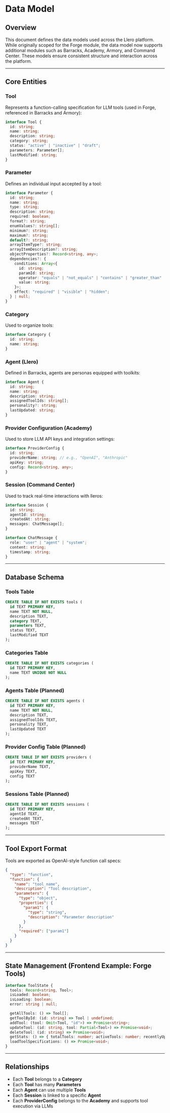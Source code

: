 # Data Model

## Overview

This document defines the data models used across the Llero platform. While originally scoped for the Forge module, the data model now supports additional modules such as Barracks, Academy, Armory, and Command Center. These models ensure consistent structure and interaction across the platform.

---

## Core Entities

### Tool

Represents a function-calling specification for LLM tools (used in Forge, referenced in Barracks and Armory):

```ts
interface Tool {
  id: string;
  name: string;
  description: string;
  category: string;
  status: "active" | "inactive" | "draft";
  parameters: Parameter[];
  lastModified: string;
}
```

### Parameter

Defines an individual input accepted by a tool:

```ts
interface Parameter {
  id: string;
  name: string;
  type: string;
  description: string;
  required: boolean;
  format?: string;
  enumValues?: string[];
  minimum?: string;
  maximum?: string;
  default?: string;
  arrayItemType?: string;
  arrayItemDescription?: string;
  objectProperties?: Record<string, any>;
  dependencies?: {
    conditions: Array<{
      id: string;
      paramId: string;
      operator: "equals" | "not_equals" | "contains" | "greater_than" | "less_than";
      value: string;
    }>;
    effect: "required" | "visible" | "hidden";
  } | null;
}
```

### Category

Used to organize tools:

```ts
interface Category {
  id: string;
  name: string;
}
```

### Agent (Llero)

Defined in Barracks, agents are personas equipped with toolkits:

```ts
interface Agent {
  id: string;
  name: string;
  description: string;
  assignedToolIds: string[];
  personality?: string;
  lastUpdated: string;
}
```

### Provider Configuration (Academy)

Used to store LLM API keys and integration settings:

```ts
interface ProviderConfig {
  id: string;
  providerName: string; // e.g., "OpenAI", "Anthropic"
  apiKey: string;
  config: Record<string, any>;
}
```

### Session (Command Center)

Used to track real-time interactions with lleros:

```ts
interface Session {
  id: string;
  agentId: string;
  createdAt: string;
  messages: ChatMessage[];
}
```

```ts
interface ChatMessage {
  role: "user" | "agent" | "system";
  content: string;
  timestamp: string;
}
```

---

## Database Schema

### Tools Table

```sql
CREATE TABLE IF NOT EXISTS tools (
  id TEXT PRIMARY KEY,
  name TEXT NOT NULL,
  description TEXT,
  category TEXT,
  parameters TEXT,
  status TEXT,
  lastModified TEXT
);
```

### Categories Table

```sql
CREATE TABLE IF NOT EXISTS categories (
  id TEXT PRIMARY KEY,
  name TEXT UNIQUE NOT NULL
);
```

### Agents Table (Planned)

```sql
CREATE TABLE IF NOT EXISTS agents (
  id TEXT PRIMARY KEY,
  name TEXT NOT NULL,
  description TEXT,
  assignedToolIds TEXT,
  personality TEXT,
  lastUpdated TEXT
);
```

### Provider Config Table (Planned)

```sql
CREATE TABLE IF NOT EXISTS providers (
  id TEXT PRIMARY KEY,
  providerName TEXT,
  apiKey TEXT,
  config TEXT
);
```

### Sessions Table (Planned)

```sql
CREATE TABLE IF NOT EXISTS sessions (
  id TEXT PRIMARY KEY,
  agentId TEXT,
  createdAt TEXT,
  messages TEXT
);
```

---

## Tool Export Format

Tools are exported as OpenAI-style function call specs:

```json
{
  "type": "function",
  "function": {
    "name": "tool_name",
    "description": "Tool description",
    "parameters": {
      "type": "object",
      "properties": {
        "param1": {
          "type": "string",
          "description": "Parameter description"
        }
      },
      "required": ["param1"]
    }
  }
}
```

---

## State Management (Frontend Example: Forge Tools)

```ts
interface ToolState {
  tools: Record<string, Tool>;
  isLoaded: boolean;
  isLoading: boolean;
  error: string | null;

  getAllTools: () => Tool[];
  getToolById: (id: string) => Tool | undefined;
  addTool: (tool: Omit<Tool, "id">) => Promise<string>;
  updateTool: (id: string, tool: Partial<Tool>) => Promise<void>;
  deleteTool: (id: string) => Promise<void>;
  getStats: () => { totalTools: number; activeTools: number; recentlyUpdated: number };
  loadToolSpecifications: () => Promise<void>;
}
```

---

## Relationships

- Each **Tool** belongs to a **Category**
- Each **Tool** has many **Parameters**
- Each **Agent** can use multiple **Tools**
- Each **Session** is linked to a specific **Agent**
- Each **ProviderConfig** belongs to the **Academy** and supports tool execution via LLMs
